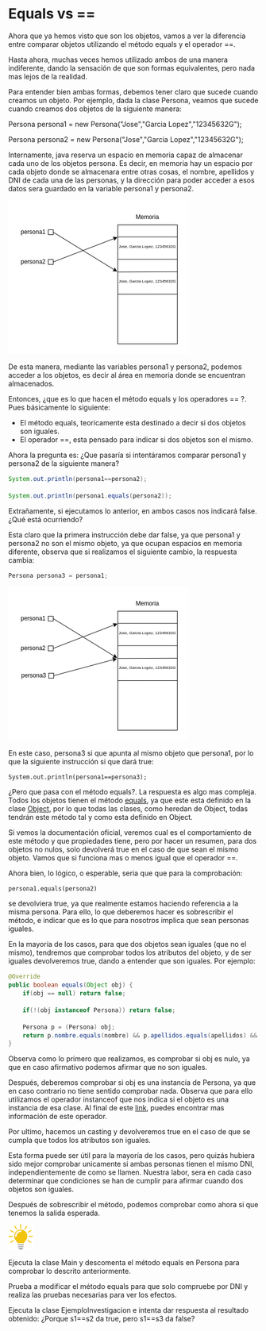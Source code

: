 # Equals vs ==

Ahora que ya hemos visto que son los objetos, vamos a ver la diferencia entre comparar objetos utilizando el método equals y el operador ==.

Hasta ahora, muchas veces hemos utilizado ambos de una manera indiferente, dando la sensación de que son formas equivalentes, pero nada mas lejos de la realidad.

Para entender bien ambas formas, debemos tener claro que sucede cuando creamos un objeto. Por ejemplo, dada la clase Persona, veamos que sucede cuando creamos dos objetos de la siguiente manera:

Persona persona1 = new Persona("Jose","Garcia Lopez","12345632G");

Persona persona2 = new Persona("Jose","Garcia Lopez","12345632G");

Internamente, java reserva un espacio en memoria capaz de almacenar cada uno de los objetos persona. Es decir, en memoria hay un espacio por cada objeto donde se almacenara entre otras cosas, el nombre, apellidos y DNI de cada una de las personas, y la dirección para poder acceder a esos datos sera guardado en la variable persona1 y persona2.

![](../../../images/img_11.png)

De esta manera, mediante las variables persona1 y persona2, podemos acceder a los objetos, es decir al área en memoria donde se encuentran almacenados.

Entonces, ¿que es lo que hacen el método equals y los operadores == ?. Pues básicamente lo siguiente:

- El método equals, teoricamente esta destinado a decir si dos objetos son iguales.
- El operador ==, esta pensado para indicar si dos objetos son el mismo.

Ahora la pregunta es: ¿Que pasaría si intentáramos comparar persona1 y persona2 de la siguiente manera?

```java
System.out.println(persona1==persona2);

System.out.println(persona1.equals(persona2));
```

Extrañamente, si ejecutamos lo anterior, en ambos casos nos indicará false. ¿Qué está ocurriendo?

Esta claro que la primera instrucción debe dar false, ya que persona1 y persona2 no son el mismo objeto, ya que ocupan espacios en memoria diferente, observa que si realizamos el siguiente cambio, la respuesta cambia:

```java
Persona persona3 = persona1;
```

![](../../../images/img_12.png)

En este caso, persona3 si que apunta al mismo objeto que persona1, por lo que la siguiente instrucción si que dará true:

```
System.out.println(persona1==persona3);
```

¿Pero que pasa con el método equals?. La respuesta es algo mas compleja. Todos los objetos tienen el método [equals](https://docs.oracle.com/javase/8/docs/api/java/lang/Object.html#equals-java.lang.Object-), ya que este esta definido en la clase [Object](https://docs.oracle.com/javase/8/docs/api/java/lang/Object.html), por lo que todas las clases, como heredan de Object, todas tendrán este método tal y como esta definido en Object.

Si vemos la documentación oficial, veremos cual es el comportamiento de este método y que propiedades tiene, pero por hacer un resumen, para dos objetos no nulos, solo devolverá true en el caso de que sean el mismo objeto. Vamos que si funciona mas o menos igual que el operador ==.

Ahora bien, lo lógico, o esperable, seria que que para la comprobación:

```
persona1.equals(persona2)
```

se devolviera true, ya que realmente estamos haciendo referencia a la misma persona. Para ello, lo que deberemos hacer es sobrescribir el método, e indicar que es lo que para nosotros implica que sean personas iguales.

En la mayoría de los casos, para que dos objetos sean iguales (que no el mismo), tendremos que comprobar todos los atributos del objeto, y de ser iguales devolveremos true, dando a entender que son iguales. Por ejemplo:

```java
@Override
public boolean equals(Object obj) {
    if(obj == null) return false;
    
    if(!(obj instanceof Persona)) return false;
    
    Persona p = (Persona) obj;
    return p.nombre.equals(nombre) && p.apellidos.equals(apellidos) && p.DNI.equals(DNI);
}
```

Observa como lo primero que realizamos, es comprobar si obj es nulo, ya que en caso afirmativo podemos afirmar que no son iguales.

Después, deberemos comprobar si obj es una instancia de Persona, ya que en caso contrario no tiene sentido comprobar nada. Observa que para ello utilizamos el operador instanceof que nos indica si el objeto es una instancia de esa clase. Al final de este [link](https://docs.oracle.com/javase/tutorial/java/nutsandbolts/op2.html), puedes encontrar mas información de este operador.

Por ultimo, hacemos un casting y devolveremos true en el caso de que se cumpla que todos los atributos son iguales.

Esta forma puede ser útil para la mayoría de los casos, pero quizás hubiera sido mejor comprobar unicamente si ambas personas tienen el mismo DNI, independientemente de como se llamen. Nuestra labor, sera en cada caso determinar que condiciones se han de cumplir para afirmar cuando dos objetos son iguales.

Después de sobrescribir el método, podemos comprobar como ahora si que tenemos la salida esperada.

![](../../../images/bumb.png)

Ejecuta la clase Main y descomenta el método equals en Persona para comprobar lo descrito anteriormente.

Prueba a modificar el método equals para que solo compruebe por DNI y realiza las pruebas necesarias para ver los efectos.

Ejecuta la clase EjemploInvestigacion e intenta dar respuesta al resultado obtenido:
¿Porque s1==s2 da true, pero s1==s3 da false?